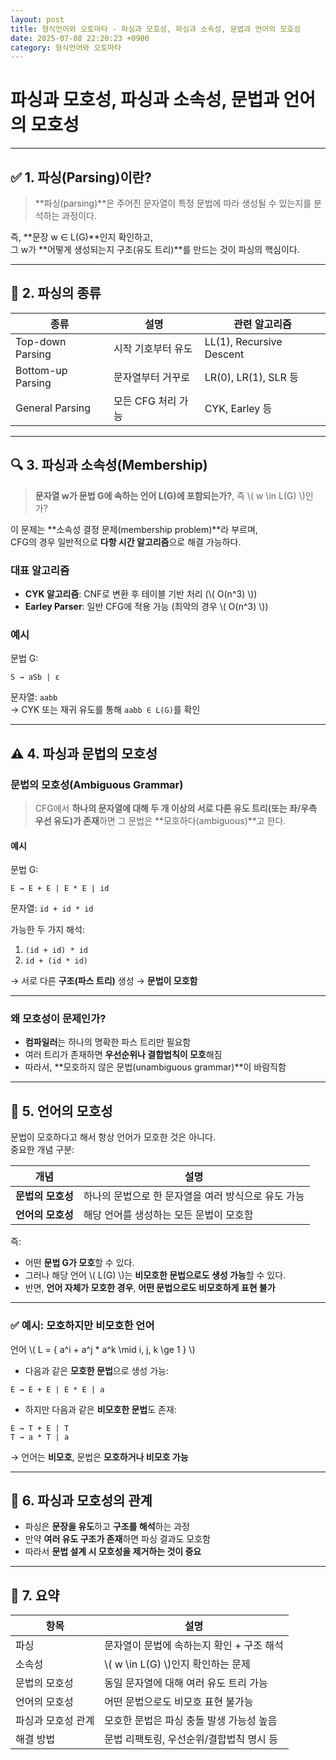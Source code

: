 ```yaml
---
layout: post
title: 형식언어와 오토마타 - 파싱과 모호성, 파싱과 소속성, 문법과 언어의 모호성
date: 2025-07-08 22:20:23 +0900
category: 형식언어와 오토마타
---
```

# 파싱과 모호성, 파싱과 소속성, 문법과 언어의 모호성

---

## ✅ 1. 파싱(Parsing)이란?

> **파싱(parsing)**은 주어진 문자열이 특정 문법에 따라 생성될 수 있는지를 분석하는 과정이다.

즉, **문장 w ∈ L(G)**인지 확인하고,  
그 w가 **어떻게 생성되는지 구조(유도 트리)**를 만드는 것이 파싱의 핵심이다.

---

## 📘 2. 파싱의 종류

| 종류 | 설명 | 관련 알고리즘 |
|------|------|----------------|
| Top-down Parsing | 시작 기호부터 유도 | LL(1), Recursive Descent |
| Bottom-up Parsing | 문자열부터 거꾸로 | LR(0), LR(1), SLR 등 |
| General Parsing | 모든 CFG 처리 가능 | CYK, Earley 등 |

---

## 🔍 3. 파싱과 소속성(Membership)

> **문자열 w가 문법 G에 속하는 언어 L(G)에 포함되는가?**, 즉 \\( w \in L(G) \\)인가?

이 문제는 **소속성 결정 문제(membership problem)**라 부르며,  
CFG의 경우 일반적으로 **다항 시간 알고리즘**으로 해결 가능하다.

### 대표 알고리즘

- **CYK 알고리즘**: CNF로 변환 후 테이블 기반 처리 (\\( O(n^3) \\))
- **Earley Parser**: 일반 CFG에 적용 가능 (최악의 경우 \\( O(n^3) \\))

### 예시

문법 G:
```
S → aSb | ε
```

문자열: `aabb`  
→ CYK 또는 재귀 유도를 통해 `aabb ∈ L(G)`를 확인

---

## ⚠️ 4. 파싱과 문법의 모호성

### 문법의 모호성(Ambiguous Grammar)

> CFG에서 **하나의 문자열에 대해 두 개 이상의 서로 다른 유도 트리(또는 좌/우측 우선 유도)가 존재**하면 그 문법은 **모호하다(ambiguous)**고 한다.

#### 예시

문법 G:
```
E → E + E | E * E | id
```

문자열: `id + id * id`

가능한 두 가지 해석:

1. `(id + id) * id`
2. `id + (id * id)`

→ 서로 다른 **구조(파스 트리)** 생성 → **문법이 모호함**

---

### 왜 모호성이 문제인가?

- **컴파일러**는 하나의 명확한 파스 트리만 필요함
- 여러 트리가 존재하면 **우선순위나 결합법칙이 모호**해짐
- 따라서, **모호하지 않은 문법(unambiguous grammar)**이 바람직함

---

## 🧠 5. 언어의 모호성

문법이 모호하다고 해서 항상 언어가 모호한 것은 아니다.  
중요한 개념 구분:

| 개념 | 설명 |
|------|------|
| **문법의 모호성** | 하나의 문법으로 한 문자열을 여러 방식으로 유도 가능 |
| **언어의 모호성** | 해당 언어를 생성하는 모든 문법이 모호함 |

즉:

- 어떤 **문법 G가 모호**할 수 있다.
- 그러나 해당 언어 \\( L(G) \\)는 **비모호한 문법으로도 생성 가능**할 수 있다.
- 반면, **언어 자체가 모호한 경우**, **어떤 문법으로도 비모호하게 표현 불가**

---

### ✅ 예시: 모호하지만 비모호한 언어

언어 \\( L = \{ a^i + a^j * a^k \mid i, j, k \ge 1 \} \\)

- 다음과 같은 **모호한 문법**으로 생성 가능:
```
E → E + E | E * E | a
```

- 하지만 다음과 같은 **비모호한 문법**도 존재:
```
E → T + E | T
T → a * T | a
```

→ 언어는 **비모호**, 문법은 **모호하거나 비모호 가능**

---

## 🔁 6. 파싱과 모호성의 관계

- 파싱은 **문장을 유도**하고 **구조를 해석**하는 과정
- 만약 **여러 유도 구조가 존재**하면 파싱 결과도 모호함
- 따라서 **문법 설계 시 모호성을 제거하는 것이 중요**

---

## 🧾 7. 요약

| 항목 | 설명 |
|------|------|
| 파싱 | 문자열이 문법에 속하는지 확인 + 구조 해석 |
| 소속성 | \\( w \in L(G) \\)인지 확인하는 문제 |
| 문법의 모호성 | 동일 문자열에 대해 여러 유도 트리 가능 |
| 언어의 모호성 | 어떤 문법으로도 비모호 표현 불가능 |
| 파싱과 모호성 관계 | 모호한 문법은 파싱 충돌 발생 가능성 높음 |
| 해결 방법 | 문법 리팩토링, 우선순위/결합법칙 명시 등 |